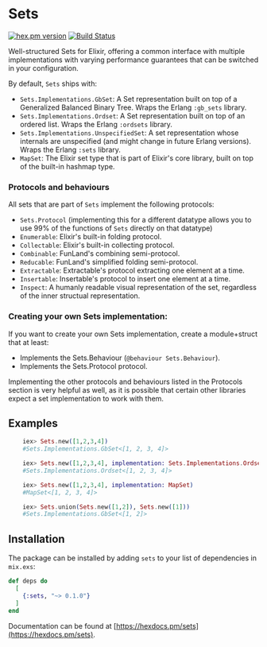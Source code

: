 # Sets
[![hex.pm version](https://img.shields.io/hexpm/v/sets.svg)](https://hex.pm/packages/sets)
[![Build Status](https://travis-ci.org/Qqwy/elixir-sets.svg?branch=master)](https://travis-ci.org/Qqwy/elixir-sets)


Well-structured Sets for Elixir, offering a common interface with multiple implementations with varying performance guarantees that can be switched in your configuration.

By default, `Sets` ships with:

- `Sets.Implementations.GbSet`: A Set representation built on top of a Generalized Balanced Binary Tree. Wraps the Erlang `:gb_sets` library.
- `Sets.Implementations.Ordset`: A Set representation built on top of an ordered list. Wraps the Erlang `:ordsets` library.
- `Sets.Implementations.UnspecifiedSet`: A set representation whose internals are unspecified (and might change in future Erlang versions). Wraps the Erlang `:sets` library.
- `MapSet`: The Elixir set type that is part of Elixir's core library, built on top of the built-in hashmap type.

### Protocols and behaviours

All sets that are part of `Sets` implement the following protocols:

- `Sets.Protocol` (implementing this for a different datatype allows you to use 99% of the functions of `Sets` directly on that datatype)
- `Enumerable`: Elixir's built-in folding protocol.
- `Collectable`: Elixir's built-in collecting protocol.
- `Combinable`: FunLand's combining semi-protocol.
- `Reducable`: FunLand's simplified folding semi-protocol.
- `Extractable`: Extractable's protocol extracting one element at a time.
- `Insertable`: Insertable's protocol to insert one element at a time.
- `Inspect`: A humanly readable visual representation of the set, regardless of the inner structual representation.

### Creating your own Sets implementation:

If you want to create your own Sets implementation, create a module+struct that at least:

- Implements the Sets.Behaviour (`@behaviour Sets.Behaviour`).
- Implements the Sets.Protocol protocol.

Implementing the other protocols and behaviours listed in the Protocols section is very helpful as well,
as it is possible that certain other libraries expect a set implementation to work with them.

## Examples

```elixir
    iex> Sets.new([1,2,3,4])
    #Sets.Implementations.GbSet<[1, 2, 3, 4]>

    iex> Sets.new([1,2,3,4], implementation: Sets.Implementations.Ordset)
    #Sets.Implementations.Ordset<[1, 2, 3, 4]>

    iex> Sets.new([1,2,3,4], implementation: MapSet)
    #MapSet<[1, 2, 3, 4]>

    iex> Sets.union(Sets.new([1,2]), Sets.new([1]))
    #Sets.Implementations.GbSet<[1, 2]>
```

## Installation

The package can be installed
by adding `sets` to your list of dependencies in `mix.exs`:

```elixir
def deps do
  [
    {:sets, "~> 0.1.0"}
  ]
end
```

Documentation can be found at [https://hexdocs.pm/sets](https://hexdocs.pm/sets).

